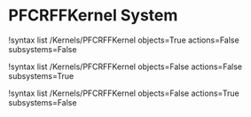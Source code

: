 <!-- MOOSE Documentation Stub: Remove this when content is added. -->

# PFCRFFKernel System

!syntax list /Kernels/PFCRFFKernel objects=True actions=False subsystems=False

!syntax list /Kernels/PFCRFFKernel objects=False actions=False subsystems=True

!syntax list /Kernels/PFCRFFKernel objects=False actions=True subsystems=False

